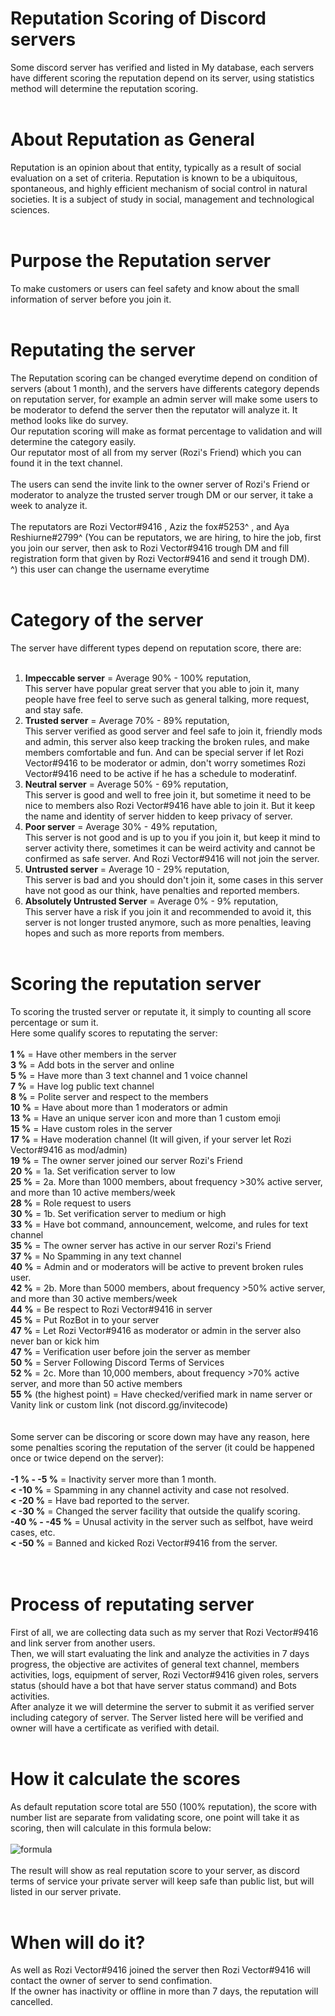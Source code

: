 # Reputation Scoring of Discord servers
Some discord server has verified and listed in My database, each servers have different scoring the reputation depend on its server, using statistics method will determine the reputation scoring.
<br />
<br />
# About Reputation as General
Reputation is an opinion about that entity, typically as a result of social evaluation on a set of criteria. Reputation is known to be a ubiquitous, spontaneous, and highly efficient mechanism of social control in natural societies. It is a subject of study in social, management and technological sciences. 
<br />
<br />
# Purpose the Reputation server
To make customers or users can feel safety and know about the small information of server before you join it.
<br />
<br />
# Reputating the server
The Reputation scoring can be changed everytime depend on condition of servers (about 1 month), and the servers have differents category depends on reputation server, for example an admin server will make some users to be moderator to defend the server then the reputator will analyze it. It method looks like do survey.
<br />
Our reputation scoring will make as format percentage to validation and will determine the category easily.
<br />
Our reputator most of all from my server (Rozi's Friend) which you can found it in the text channel.
<br />
<br />
The users can send the invite link to the owner server of Rozi's Friend or moderator to analyze the trusted server trough DM or our server, it take a week to analyze it.
<br />
<br />
The reputators are Rozi Vector#9416 , Aziz the fox#5253^ , and Aya Reshiurne#2799^ (You can be reputators, we are hiring, to hire the job, first you join our server, then ask to Rozi Vector#9416 trough DM and fill registration form that given by Rozi Vector#9416 and send it trough DM). 
<br />
^) this user can change the username everytime
<br />
<br />
# Category of the server
The server have different types depend on reputation score, there are:
<br />
<br />
1. **Impeccable server** = Average 90% - 100% reputation, <br />This server have popular great server that you able to join it, many people have free feel to serve such as general talking, more request, and stay safe. <br />
2. **Trusted server** = Average 70% - 89% reputation, <br /> This server verified as good server and feel safe to join it, friendly mods and admin, this server also keep tracking the broken rules, and make members comfortable and fun. And can be special server if let Rozi Vector#9416 to be moderator or admin, don't worry sometimes Rozi Vector#9416 need to be active if he has a schedule to moderatinf.<br />
3. **Neutral server** = Average 50% - 69% reputation, <br /> This server is good and well to free join it, but sometime it need to be nice to members also Rozi Vector#9416 have able to join it. But it keep the name and identity of server hidden to keep privacy of server. <br />
4. **Poor server** = Average 30% - 49% reputation, <br /> This server is not good and is up to you if you join it, but keep it mind to server activity there, sometimes it can be weird activity and cannot be confirmed as safe server. And Rozi Vector#9416 will not join the server. <br />
5. **Untrusted server** = Average 10 - 29% reputation, <br /> This server is bad and you should don't join it, some cases in this server have not good as our think, have penalties and reported members. <br />
6. **Absolutely Untrusted Server** = Average 0% - 9% reputation, <br /> This server have a risk if you join it and recommended to avoid it, this server is not longer trusted anymore, such as more penalties, leaving hopes and such as more reports from members. <br /> <br />

# Scoring the reputation server
To scoring the trusted server or reputate it, it simply to counting all score percentage or sum it.
<br />
Here some qualify scores to reputating the server:
<br />
<br />
**1 %** = Have other members in the server <br />
**3 %** = Add bots in the server and online <br />
**5 %** = Have more than 3 text channel and 1 voice channel <br />
**7 %** = Have log public text channel <br />
**8 %** = Polite server and respect to the members <br />
**10 %** = Have about more than 1 moderators or admin <br />
**13 %** = Have an unique server icon and more than 1 custom emoji <br />
**15 %** = Have custom roles in the server <br />
**17 %** = Have moderation channel (It will given, if your server let Rozi Vector#9416 as mod/admin) <br />
**19 %** = The owner server joined our server Rozi's Friend <br />
**20 %** = 1a. Set verification server to low <br />
**25 %** = 2a. More than 1000 members, about frequency >30% active server, and more than 10 active members/week<br />
**28 %** = Role request to users <br />
**30 %** = 1b. Set verification server to medium or high <br />
**33 %** = Have bot command, announcement, welcome, and rules for text channel <br />
**35 %** = The owner server has active in our server Rozi's Friend <br />
**37 %** = No Spamming in any text channel <br />
**40 %** = Admin and or moderators will be active to prevent broken rules user. <br />
**42 %** = 2b. More than 5000 members, about frequency >50% active server, and more than 30 active members/week <br />
**44 %** = Be respect to Rozi Vector#9416 in server <br />
**45 %** = Put RozBot in to your server <br />
**47 %** = Let Rozi Vector#9416 as moderator or admin in the server also never ban or kick him  <br />
**47 %** = Verification user before join the server as member <br />
**50 %** = Server Following Discord Terms of Services <br />
**52 %** = 2c. More than 10,000 members, about frequency >70% active server, and more than 50 active members <br />
**55 %** (the highest point) = Have checked/verified mark in name server or Vanity link or custom link (not discord.gg/invitecode) <br />
<br />
<br />
Some server can be discoring or score down may have any reason, here some penalties scoring the reputation of the server (it could be happened once or twice depend on the server):
<br />
<br />
**-1 % - -5 %** = Inactivity server more than 1 month. <br />
**< -10 %** = Spamming in any channel activity and case not resolved. <br />
**< -20 %** = Have bad reported to the server. <br />
**< -30 %** = Changed the server facility that outside the qualify scoring. <br />
**-40 % - -45 %** = Unusal activity in the server such as selfbot, have weird cases, etc. <br />
**< -50 %** = Banned and kicked Rozi Vector#9416 from the server. <br />
<br />
<br />
# Process of reputating server
First of all, we are collecting data such as my server that Rozi Vector#9416 and link server from another users.
<br />
Then, we will start evaluating the link and analyze the activities in 7 days progress, the objective are activites of general text channel, members activities, logs, equipment of server, Rozi Vector#9416 given roles, servers status (should have a bot that have server status command) and Bots activities.
<br />
After analyze it we will determine the server to submit it as verified server including category of server. The Server listed here will be verified and owner will have a certificate as verified with detail.
<br /> <br />
# How it calculate the scores
As default reputation score total are 550 (100% reputation), the score with number list are separate from validating score, one point will take it as scoring, then will calculate in this formula below:
<br />
<br />
![formula](https://2.bp.blogspot.com/-vALl5fV-4B8/W-9anS1F_CI/AAAAAAAABTI/z6pZ_9dYtD4UDMu80ljqV2lEBLbHq0tgACLcBGAs/s1600/formula.png)
<br />
<br />
The result will show as real reputation score to your server, as discord terms of service your private server will keep safe than public list, but will listed in our server private. <br />
<br />
# When will do it?
As well as Rozi Vector#9416 joined the server then Rozi Vector#9416 will contact the owner of server to send confimation. <br />
If the owner has inactivity or offline in more than 7 days, the reputation will cancelled.
